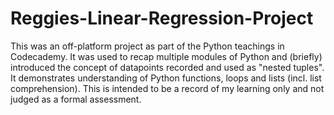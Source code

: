 # Reggies-Linear-Regression-Project
This was an off-platform project as part of the Python teachings in Codecademy. It was used to recap multiple modules of Python and (briefly) introduced the concept of datapoints recorded and used as "nested tuples". It demonstrates understanding of Python functions, loops and lists (incl. list comprehension).
This is intended to be a record of my learning only and not judged as a formal assessment.
